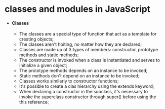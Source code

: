 # classes and modules in JavaScript

 - #### Classes
    - The classes are a special type of function that act as a template for creating objects;
    - The classes aren't hoiting, no matter how they are declared;
    - Classes are made up of 3 types of members: constructor, prototype methods and static methods;
    - The constructor is invoked when a class is instantiated and serves to initialize a given object;
    - The prototype methods depends on an instance to be invoked;
    - Static methods don't depend on an instance to be invoked;
    - Classes works similarly to constructor functions;
    - It's possible to create a clas hierarchy using the extends keyword;
    - When declaring a constructor in the subclass, it's necessary to invoke the superclass constructor through super() before using the this reference;
    
